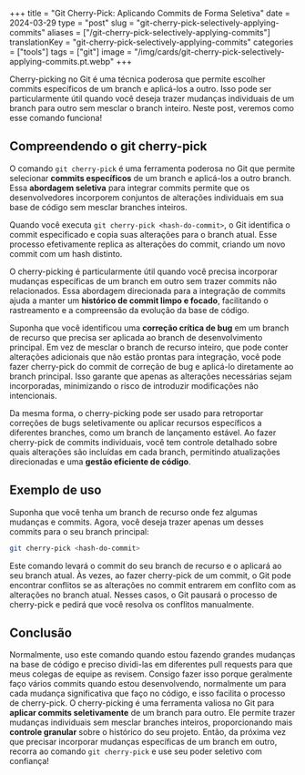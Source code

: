 +++
title = "Git Cherry-Pick: Aplicando Commits de Forma Seletiva"
date = 2024-03-29
type = "post"
slug = "git-cherry-pick-selectively-applying-commits"
aliases = ["/git-cherry-pick-selectively-applying-commits"]
translationKey = "git-cherry-pick-selectively-applying-commits"
categories = ["tools"]
tags = ["git"]
image = "/img/cards/git-cherry-pick-selectively-applying-commits.pt.webp"
+++

Cherry-picking no Git é uma técnica poderosa que permite escolher commits específicos de um branch e aplicá-los a outro. Isso pode ser particularmente útil quando você deseja trazer mudanças individuais de um branch para outro sem mesclar o branch inteiro. Neste post, veremos como esse comando funciona!

## Compreendendo o git cherry-pick
O comando `git cherry-pick` é uma ferramenta poderosa no Git que permite selecionar **commits específicos** de um branch e aplicá-los a outro branch. Essa **abordagem seletiva** para integrar commits permite que os desenvolvedores incorporem conjuntos de alterações individuais em sua base de código sem mesclar branches inteiros.

Quando você executa `git cherry-pick <hash-do-commit>`, o Git identifica o commit especificado e copia suas alterações para o branch atual. Esse processo efetivamente replica as alterações do commit, criando um novo commit com um hash distinto.

O cherry-picking é particularmente útil quando você precisa incorporar mudanças específicas de um branch em outro sem trazer commits não relacionados. Essa abordagem direcionada para a integração de commits ajuda a manter um **histórico de commit limpo e focado**, facilitando o rastreamento e a compreensão da evolução da base de código.

Suponha que você identificou uma **correção crítica de bug** em um branch de recurso que precisa ser aplicada ao branch de desenvolvimento principal. Em vez de mesclar o branch de recurso inteiro, que pode conter alterações adicionais que não estão prontas para integração, você pode fazer cherry-pick do commit de correção de bug e aplicá-lo diretamente ao branch principal. Isso garante que apenas as alterações necessárias sejam incorporadas, minimizando o risco de introduzir modificações não intencionais.

Da mesma forma, o cherry-picking pode ser usado para retroportar correções de bugs seletivamente ou aplicar recursos específicos a diferentes branches, como um branch de lançamento estável. Ao fazer cherry-pick de commits individuais, você tem controle detalhado sobre quais alterações são incluídas em cada branch, permitindo atualizações direcionadas e uma **gestão eficiente de código**.

## Exemplo de uso
Suponha que você tenha um branch de recurso onde fez algumas mudanças e commits. Agora, você deseja trazer apenas um desses commits para o seu branch principal:

```bash
git cherry-pick <hash-do-commit>
```

Este comando levará o commit do seu branch de recurso e o aplicará ao seu branch atual. Às vezes, ao fazer cherry-pick de um commit, o Git pode encontrar conflitos se as alterações no commit entrarem em conflito com as alterações no branch atual. Nesses casos, o Git pausará o processo de cherry-pick e pedirá que você resolva os conflitos manualmente.

## Conclusão
Normalmente, uso este comando quando estou fazendo grandes mudanças na base de código e preciso dividi-las em diferentes pull requests para que meus colegas de equipe as revisem. Consigo fazer isso porque geralmente faço vários commits quando estou desenvolvendo, normalmente um para cada mudança significativa que faço no código, e isso facilita o processo de cherry-pick. O cherry-picking é uma ferramenta valiosa no Git para **aplicar commits seletivamente** de um branch para outro. Ele permite trazer mudanças individuais sem mesclar branches inteiros, proporcionando mais **controle granular** sobre o histórico do seu projeto. Então, da próxima vez que precisar incorporar mudanças específicas de um branch em outro, recorra ao comando `git cherry-pick` e use seu poder seletivo com confiança!
